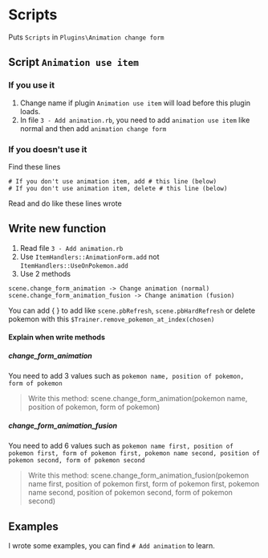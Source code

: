 # Scripts
Puts `Scripts` in `Plugins\Animation change form`
## Script `Animation use item`
### If you use it
1. Change name if plugin `Animation use item` will load before this plugin loads.
1. In file `3 - Add animation.rb`, you need to add `animation use item` like normal and then add `animation change form`
### If you doesn't use it
Find these lines
```
# If you don't use animation item, add # this line (below)
# If you don't use animation item, delete # this line (below)
```
Read and do like these lines wrote

## Write new function
1. Read file `3 - Add animation.rb`
1. Use `ItemHandlers::AnimationForm.add` not `ItemHandlers::UseOnPokemon.add`
1. Use 2 methods
```
scene.change_form_animation -> Change animation (normal)
scene.change_form_animation_fusion -> Change animation (fusion)
```
You can add { } to add like `scene.pbRefresh`, `scene.pbHardRefresh` or delete pokemon with this `$Trainer.remove_pokemon_at_index(chosen)`
#### Explain when write methods
##### change_form_animation
You need to add 3 values such as `pokemon name, position of pokemon, form of pokemon`
> Write this method: scene.change_form_animation(pokemon name, position of pokemon, form of pokemon)
##### change_form_animation_fusion
You need to add 6 values such as `pokemon name first, position of pokemon first, form of pokemon first, pokemon name second, position of pokemon second, form of pokemon second`
> Write this method: scene.change_form_animation_fusion(pokemon name first, position of pokemon first, form of pokemon first, pokemon name second, position of pokemon second, form of pokemon second)

## Examples
I wrote some examples, you can find `# Add animation` to learn.
